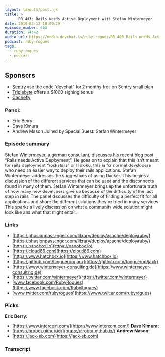 ```yaml
---
layout: layouts/post.njk
title: >
      RR 403: Rails Needs Active Deployment with Stefan Wintermeyer
date: 2019-03-12 10:00:29
episode_number: 403
duration: 54:42
audio_url: https://media.devchat.tv/ruby-rogues/RR_403_Rails_needs_Active_Deployment_with_Stefan_Wintermeyer.mp3
podcast: ruby-rogues
tags: 
  - ruby_rogues
  - podcast
---
```


## Sponsors

- [Sentry](https://sentry.io/welcome/) use the code “devchat” for 2 months free on Sentry small plan
- [Triplebyte](https://triplebyte.com/rogues) offers a $1000 signing bonus
- [Cachefly](https://www.cachefly.com)

### Panel:

- Eric Berry
- Dave Kimura
- Andrew Mason
Joined by Special Guest: Stefan Wintermeyer
### Episode summary
Stefan Wintermeyer, a german consultant, discusses his recent blog post “Rails needs Active Deployment”. He goes on to explain that this isn’t meant for rails deployment “rockstars” or Heroku, this is for normal developers who need an easier way to deploy their rails applications. Stefan Wintermeyer addresses the suggestions of using Docker. This begins a discussion of the different services that can be used and the disconnects found in many of them. Stefan Wintermeyer brings up the unfortunate truth of how many new developers give up because of the difficulty of the last step in rails. The panel discusses the difficulty of finding a perfect fit for all applications and share the different solutions they’ve tried in many services. This sparks a lively discussion on what a community wide solution might look like and what that might entail.
### Links

- [https://phusionpassenger.com/library/deploy/apache/deploy/ruby/](https://phusionpassenger.com/library/deploy/apache/deploy/ruby/)
- [https://nanobox.io](https://nanobox.io)
- [https://cloud66.com](https://cloud66.com)
- [https://www.hatchbox.io](https://www.hatchbox.io)
- [https://github.com/tongueroo/jack](https://github.com/tongueroo/jack)
- [https://www.wintermeyer-consulting.de](https://www.wintermeyer-consulting.de)
- [https://twitter.com/wintermeyer](https://twitter.com/wintermeyer)
- [www.facebook.com/RubyRogues](https://www.facebook.com/RubyRogues)
- [www.twitter.com/rubyrogues](https://www.twitter.com/rubyrogues)

### Picks
**Eric Berry:**
- [https://www.intercom.com/](https://www.intercom.com/)
**Dave Kimura:**
- [https://probot.github.io/](https://probot.github.io/)
**Andrew Mason:**
- [https://jack-eb.com](https://jack-eb.com)


### Transcript


